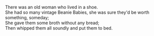 There was an old woman who lived in a shoe.  
She had so many vintage Beanie Babies, she was sure they'd be worth something, someday;  
She gave them some broth without any bread;  
Then whipped them all soundly and put them to bed.  
